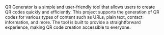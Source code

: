 QR Generator is a simple and user-friendly tool that allows users to create QR codes quickly and efficiently. This project supports the generation of QR codes for various types of content such as URLs, plain text, contact information, and more. The tool is built to provide a straightforward experience, making QR code creation accessible to everyone.
